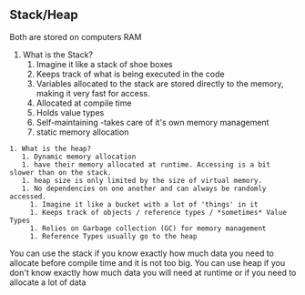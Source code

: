## Stack/Heap
Both are stored on computers RAM
   1. What is the Stack?
      1. Imagine it like a stack of shoe boxes 
      1. Keeps track of what is being executed in the code
	   1. Variables allocated to the stack are stored directly to the memory, making it very fast for access.
	   1. Allocated at compile time
      1. Holds value types
      1. Self-maintaining -takes care of it's own memory management
	   1. static memory allocation

    1. What is the heap?
	   1. Dynamic memory allocation 
	   1. have their memory allocated at runtime. Accessing is a bit slower than on the stack.
	   1. heap size is only limited by the size of virtual memory.
	   1. No dependencies on one another and can always be randomly accessed. 
         1. Imagine it like a bucket with a lot of 'things' in it
         1. Keeps track of objects / reference types / *sometimes* Value Types
         1. Relies on Garbage collection (GC) for memory management
         1. Reference Types usually go to the heap

You can use the stack if you know exactly how much data you need to allocate before 
compile time and it is not too big. You can use heap if you don't know exactly how much 
data you will need at runtime or if you need to allocate a lot of data
